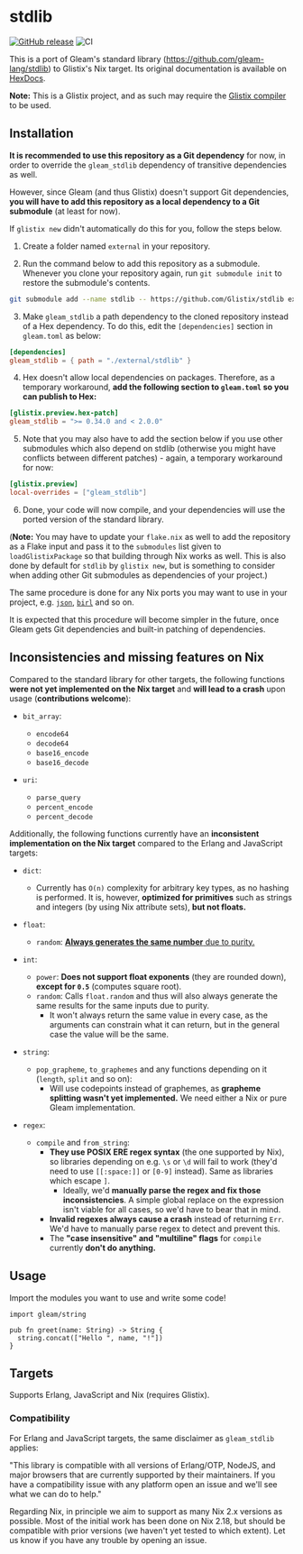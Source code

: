 # stdlib

<a href="https://github.com/Glistix/stdlib/releases"><img src="https://img.shields.io/github/release/Glistix/stdlib" alt="GitHub release"></a>
![CI](https://github.com/Glistix/stdlib/workflows/CI/badge.svg?branch=main)

This is a port of Gleam's standard library (https://github.com/gleam-lang/stdlib) to Glistix's Nix target. Its original documentation is available on [HexDocs](https://hexdocs.pm/gleam_stdlib/).

**Note:** This is a Glistix project, and as such may require the
[Glistix compiler](https://github.com/glistix/glistix) to be used.

## Installation

**It is recommended to use this repository as a Git dependency** for now, in order to override the `gleam_stdlib` dependency of transitive dependencies as well.

However, since Gleam (and thus Glistix) doesn't support Git dependencies, **you will have to add this repository as a local dependency to a Git submodule**
(at least for now).

If `glistix new` didn't automatically do this for you, follow the steps below.

1. Create a folder named `external` in your repository.

2. Run the command below to add this repository as a submodule. Whenever you clone your repository again, run `git submodule init` to restore the submodule's contents.

```sh
git submodule add --name stdlib -- https://github.com/Glistix/stdlib external/stdlib
```

3. Make `gleam_stdlib` a path dependency to the cloned repository instead of a Hex dependency.
To do this, edit the `[dependencies]` section in `gleam.toml` as below:

```toml
[dependencies]
gleam_stdlib = { path = "./external/stdlib" }
```

4. Hex doesn't allow local dependencies on packages. Therefore, as a temporary workaround,
**add the following section to `gleam.toml` so you can publish to Hex:**

```toml
[glistix.preview.hex-patch]
gleam_stdlib = ">= 0.34.0 and < 2.0.0"
```

5. Note that you may also have to add the section below if you use other submodules which also depend on stdlib
(otherwise you might have conflicts between different patches) - again, a temporary workaround for now:

```toml
[glistix.preview]
local-overrides = ["gleam_stdlib"]
```

6. Done, your code will now compile, and your dependencies will use the ported version of the standard library.

(**Note:** You may have to update your `flake.nix` as well to add the repository as a Flake input and pass it
to the `submodules` list given to `loadGlistixPackage` so that building through Nix works as well.
This is also done by default for `stdlib` by `glistix new`, but is something to consider when adding other
Git submodules as dependencies of your project.)

The same procedure is done for any Nix ports you may want to use in your project, e.g. [`json`](https://github.com/Glistix/json), [`birl`](https://github.com/Glistix/birl) and so on.

It is expected that this procedure will become simpler in the future, once Gleam gets Git dependencies and built-in patching
of dependencies.

## Inconsistencies and missing features on Nix

Compared to the standard library for other targets, the following functions **were not yet implemented on the Nix target** and **will lead to a crash** upon usage (**contributions welcome**):

- `bit_array`:
  - `encode64`
  - `decode64`
  - `base16_encode`
  - `base16_decode`

- `uri`:
  - `parse_query`
  - `percent_encode`
  - `percent_decode`

Additionally, the following functions currently have an **inconsistent implementation on the Nix target**
compared to the Erlang and JavaScript targets:

- `dict`:
  - Currently has `O(n)` complexity for arbitrary key types, as no hashing is performed. It is, however,
  **optimized for primitives** such as strings and integers (by using Nix attribute sets), **but not floats.**

- `float`:
  - `random`: [**Always generates the same number** due to purity.](https://xkcd.com/221/)

- `int`:
  - `power`: **Does not support float exponents** (they are rounded down), **except for `0.5`** (computes square root).
  - `random`: Calls `float.random` and thus will also always generate the same results for the same inputs due to purity.
    - It won't always return the same value in every case, as the arguments can constrain what it can return, but in the
      general case the value will be the same.

- `string`:
  - `pop_grapheme`, `to_graphemes` and any functions depending on it (`length`, `split` and so on):
    - Will use codepoints instead of graphemes, as **grapheme splitting wasn't yet implemented.**
      We need either a Nix or pure Gleam implementation.

- `regex`:
  - `compile` and `from_string`:
    - **They use POSIX ERE regex syntax** (the one supported by Nix), so libraries depending on e.g. `\s` or `\d`
    will fail to work (they'd need to use `[[:space:]]` or `[0-9]` instead). Same as libraries which escape `]`.
      - Ideally, we'd **manually parse the regex and fix those inconsistencies**. A simple global replace on the
      expression isn't viable for all cases, so we'd have to bear that in mind.
    - **Invalid regexes always cause a crash** instead of returning `Err`. We'd have to manually parse regex to
    detect and prevent this.
    - The **"case insensitive" and "multiline" flags** for `compile` currently **don't do anything.**

## Usage

Import the modules you want to use and write some code!

```gleam
import gleam/string

pub fn greet(name: String) -> String {
  string.concat(["Hello ", name, "!"])
}
```

## Targets

Supports Erlang, JavaScript and Nix (requires Glistix).

### Compatibility

For Erlang and JavaScript targets, the same disclaimer as `gleam_stdlib`
applies:

"This library is compatible with all versions of Erlang/OTP, NodeJS, and
major browsers that are currently supported by their maintainers. If you
have a compatibility issue with any platform open an issue and we'll see
what we can do to help."

Regarding Nix, in principle we aim to support as many Nix 2.x versions as possible.
Most of the initial work has been done on Nix 2.18, but should be compatible
with prior versions (we haven't yet tested to which extent). Let us know if you have
any trouble by opening an issue.
